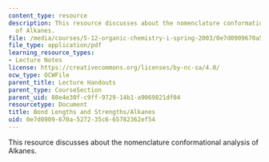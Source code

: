 ```yaml
---
content_type: resource
description: This resource discusses about the nomenclature conformational analysis
  of Alkanes.
file: /media/courses/5-12-organic-chemistry-i-spring-2003/0e7d0909670a527235c665782362ef54_05.pdf
file_type: application/pdf
learning_resource_types:
- Lecture Notes
license: https://creativecommons.org/licenses/by-nc-sa/4.0/
ocw_type: OCWFile
parent_title: Lecture Handouts
parent_type: CourseSection
parent_uid: 88e4e30f-c9ff-9729-14b1-a9069821df04
resourcetype: Document
title: Bond Lengths and Strengths/Alkanes
uid: 0e7d0909-670a-5272-35c6-65782362ef54
---
```

This resource discusses about the nomenclature conformational analysis of Alkanes.